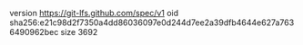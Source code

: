 version https://git-lfs.github.com/spec/v1
oid sha256:e21c98d2f7350a4dd86036097e0d244d7ee2a39dfb4644e627a7636490962bec
size 3692
